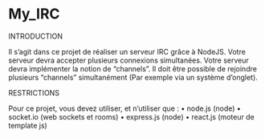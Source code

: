 # My_IRC

INTRODUCTION

Il s’agit dans ce projet de réaliser un serveur IRC grâce à NodeJS.
Votre serveur devra accepter plusieurs connexions simultanées.
Votre serveur devra implémenter la notion de “channels”.
Il doit être possible de rejoindre plusieurs “channels” simultanément (Par exemple via un système d’onglet).

RESTRICTIONS

Pour ce projet, vous devez utiliser, et n’utiliser que :
• node.js (node)
• socket.io (web sockets et rooms)
• express.js (node)
• react.js (moteur de template js)

